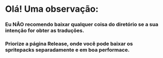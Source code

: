  # Olá! Uma observação:

 ### Eu NÂO recomendo baixar qualquer coisa do diretório se a sua intenção for obter as traduções.
 ### Priorize a página Release, onde você pode baixar os spritepacks separadamente e em boa performace.
